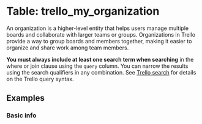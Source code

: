 # Table: trello_my_organization

An organization is a higher-level entity that helps users manage multiple boards and collaborate with larger teams or groups. Organizations in Trello provide a way to group boards and members together, making it easier to organize and share work among team members.

**You must always include at least one search term when searching** in the where or join clause using the `query` column. You can narrow the results using the search qualifiers in any combination. See [Trello search](https://trello.com/search) for details on the Trello query syntax.

## Examples

### Basic info
